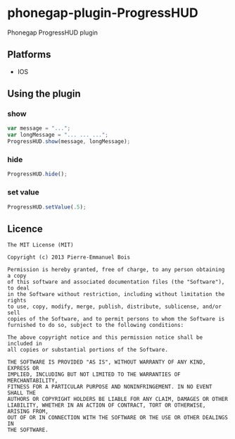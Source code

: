 phonegap-plugin-ProgressHUD
============================

Phonegap ProgressHUD plugin

## Platforms ##

* IOS

## Using the plugin ##

### show ###
```js
var message = "...";
var longMessage = "... ... ...";
ProgressHUD.show(message, longMessage);
```

### hide ###
```js
ProgressHUD.hide();
```

### set value ###
```js
ProgressHUD.setValue(.5);
```

## Licence ##
```
The MIT License (MIT)

Copyright (c) 2013 Pierre-Emmanuel Bois

Permission is hereby granted, free of charge, to any person obtaining a copy
of this software and associated documentation files (the "Software"), to deal
in the Software without restriction, including without limitation the rights
to use, copy, modify, merge, publish, distribute, sublicense, and/or sell
copies of the Software, and to permit persons to whom the Software is
furnished to do so, subject to the following conditions:

The above copyright notice and this permission notice shall be included in
all copies or substantial portions of the Software.

THE SOFTWARE IS PROVIDED "AS IS", WITHOUT WARRANTY OF ANY KIND, EXPRESS OR
IMPLIED, INCLUDING BUT NOT LIMITED TO THE WARRANTIES OF MERCHANTABILITY,
FITNESS FOR A PARTICULAR PURPOSE AND NONINFRINGEMENT. IN NO EVENT SHALL THE
AUTHORS OR COPYRIGHT HOLDERS BE LIABLE FOR ANY CLAIM, DAMAGES OR OTHER
LIABILITY, WHETHER IN AN ACTION OF CONTRACT, TORT OR OTHERWISE, ARISING FROM,
OUT OF OR IN CONNECTION WITH THE SOFTWARE OR THE USE OR OTHER DEALINGS IN
THE SOFTWARE.
```
